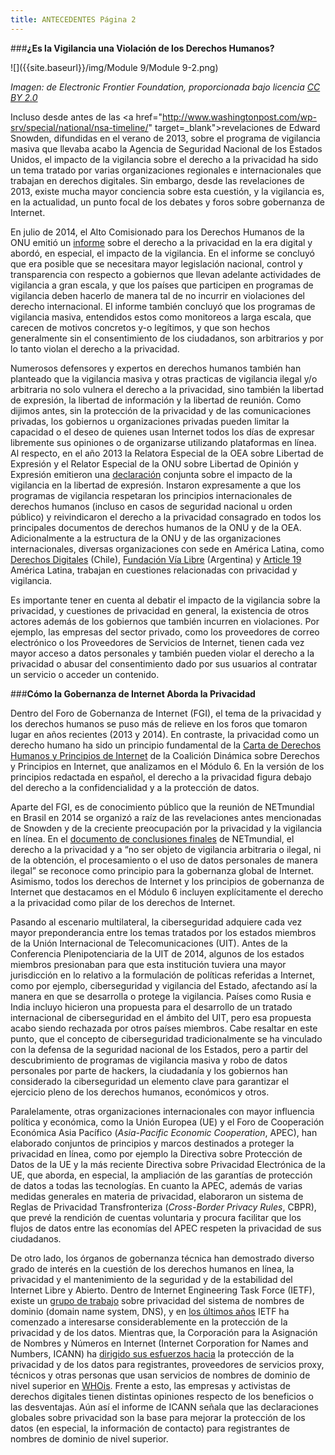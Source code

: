 ```yaml
---
title: ANTECEDENTES Página 2
---
```


###**¿Es la Vigilancia una Violación de los Derechos Humanos?**

![]({{site.baseurl}}/img/Module 9/Module 9-2.png)

*Imagen: de Electronic Frontier Foundation, proporcionada bajo licencia <a href="https://creativecommons.org/licenses/by/2.0/" target="_blank">CC BY 2.0</a>*

Incluso desde antes de las <a href="http://www.washingtonpost.com/wp-srv/special/national/nsa-timeline/" target=_blank">revelaciones</a> de Edward Snowden, difundidas en el verano de 2013, sobre el programa de vigilancia masiva que llevaba acabo la Agencia de Seguridad Nacional de los Estados Unidos, el impacto de la vigilancia sobre el derecho a la privacidad ha sido un tema tratado por varias organizaciones regionales e internacionales que trabajan en derechos digitales. Sin embargo, desde las revelaciones de 2013, existe mucha mayor conciencia sobre esta cuestión, y la vigilancia es, en la actualidad, un punto focal de los debates y foros sobre gobernanza de Internet. 

En julio de 2014, el Alto Comisionado para los Derechos Humanos de la ONU emitió un <a href="http://www.ohchr.org/EN/HRBodies/HRC/RegularSessions/Session27/Documents/A-HRC-27-37_sp.doc" target="_blank">informe</a> sobre el derecho a la privacidad en la era digital y abordó, en especial, el impacto de la vigilancia. En el informe se concluyó que era posible que se necesitara mayor legislación nacional, control y transparencia con respecto a gobiernos que llevan adelante actividades de vigilancia a gran escala, y que los países que participen en programas de vigilancia deben hacerlo de manera tal de no incurrir en violaciones del derecho internacional. El informe también concluyó que los programas de vigilancia masiva, entendidos estos como monitoreos a larga escala, que carecen de motivos concretos y-o  legítimos, y que son hechos generalmente sin el consentimiento de los ciudadanos, son arbitrarios y por lo tanto violan el derecho a la privacidad.

Numerosos defensores y expertos en derechos humanos también han planteado que la vigilancia masiva y otras practicas de vigilancia ilegal y/o arbitraria no solo vulnera el derecho a la privacidad, sino también la libertad de expresión, la libertad de información y la libertad de reunión. Como dijimos antes, sin la protección de la privacidad y de las comunicaciones privadas, los gobiernos u organizaciones privadas pueden limitar la capacidad o el deseo de quienes usan Internet todos los días de expresar libremente sus opiniones o de organizarse utilizando plataformas en línea. Al respecto, en el año 2013 la Relatora Especial de la OEA sobre Libertad de Expresión y el Relator Especial de la ONU sobre Libertad de Opinión y Expresión emitieron una <a href="http://www.oas.org/es/cidh/expresion/showarticle.asp?artID=927&lID=2" target="_blank">declaración</a> conjunta sobre el impacto de la vigilancia en la libertad de expresión. Instaron expresamente a que los programas de vigilancia respetaran los principios internacionales de derechos humanos (incluso en casos de seguridad nacional u orden público) y reivindicaron el derecho a la privacidad consagrado en todos los principales documentos de derechos humanos de la ONU y de la OEA. Adicionalmente a la estructura de la ONU y de las organizaciones internacionales, diversas organizaciones con sede en América Latina, como <a href="https://www.derechosdigitales.org/privacidad-y-datos-personales/" target="_blank">Derechos Digitales</a> (Chile), <a href="http://www.vialibre.org.ar/category/activismo/privacidad/" target="_blank">Fundación Vía Libre</a> (Argentina) y <a href="http://www.article19.org/index.php?lang=es" target="_blank">Article 19</a> América Latina, trabajan en cuestiones relacionadas con privacidad y vigilancia. 

Es importante tener en cuenta al debatir el impacto de la vigilancia sobre la privacidad, y cuestiones de privacidad en general,  la existencia de otros actores además de los gobiernos que también incurren en violaciones. Por ejemplo, las empresas del sector privado, como los proveedores de correo electrónico o los Proveedores de Servicios de Internet, tienen cada vez mayor acceso a datos personales y también pueden violar el derecho a la privacidad o abusar del consentimiento dado por sus usuarios al contratar un servicio o acceder un contenido.

###**Cómo la Gobernanza de Internet Aborda la Privacidad**	

Dentro del Foro de Gobernanza de Internet (FGI), el tema de la privacidad y los derechos humanos se puso más de relieve en los foros  que tomaron lugar en años recientes (2013 y 2014). En contraste, la privacidad como un derecho humano ha sido un principio fundamental de la <a href="http://internetrightsandprinciples.org/site/wp-content/uploads/2011/09/pdf/spanish.pdf" target="_blank">Carta de Derechos Humanos y Principios de Internet</a> de la Coalición Dinámica sobre Derechos y Principios en Internet, que analizamos en el Módulo 6. En la versión de los principios redactada en español, el derecho a la privacidad figura debajo del derecho a la confidencialidad y a la protección de datos.

Aparte del FGI, es de conocimiento público que la reunión de NETmundial en Brasil en 2014 se organizó a raíz de las revelaciones antes mencionadas de Snowden y de la creciente preocupación por la privacidad y la vigilancia en línea. En el <a href="http://netmundial.br/wp-content/uploads/2014/04/NETmundial-Multistakeholder-Document.pdf" target="_blank">documento de conclusiones finales</a> de NETmundial, el derecho a la privacidad y a “no ser objeto de vigilancia arbitraria o ilegal, ni de la obtención, el procesamiento o el uso de datos personales de manera ilegal” se reconoce como principio para la gobernanza global de Internet. Asimismo, todos los derechos de Internet y los principios de gobernanza de Internet que destacamos en el Módulo 6 incluyen explícitamente el derecho a la privacidad como pilar de los derechos de Internet.

Pasando al escenario multilateral, la ciberseguridad adquiere cada vez mayor preponderancia entre los temas tratados por los estados miembros de la Unión Internacional de Telecomunicaciones (UIT). Antes de la Conferencia Plenipotenciaria de la UIT de 2014, algunos de los estados miembros presionaban para que esta institución tuviera una mayor jurisdicción en lo relativo a la formulación de políticas referidas a Internet, como por ejemplo, ciberseguridad y vigilancia del Estado, afectando así la manera en que se desarrolla o protege la vigilancia. Países como Rusia e India incluyo hicieron una propuesta para el desarrollo de un tratado internacional de ciberseguridad en el ámbito del UIT, pero esa propuesta acabo siendo rechazada por otros países miembros. Cabe resaltar en este punto, que el concepto de ciberseguridad tradicionalmente se ha vinculado con la defensa de la seguridad nacional de los Estados, pero a partir del descubrimiento de programas de vigilancia masiva  y robo de datos personales por parte de hackers, la ciudadanía y los gobiernos han considerado la ciberseguridad un elemento clave para garantizar el ejercicio pleno de los derechos humanos, económicos y otros. 

Paralelamente, otras organizaciones internacionales con mayor influencia política y económica, como la Unión Europea (UE) y el Foro de Cooperación Económica Asia Pacífico (*Asia-Pacific Economic Cooperation*, APEC), han elaborado conjuntos de principios y marcos destinados a proteger la privacidad en línea, como por ejemplo la Directiva sobre Protección de Datos de la UE y la más reciente Directiva sobre Privacidad Electrónica de la UE, que aborda, en especial, la ampliación de las garantías de protección de datos a todas las tecnologías. En cuanto la APEC, además de varias medidas generales en materia de privacidad, elaboraron un sistema de Reglas de Privacidad Transfronteriza (*Cross-Border Privacy Rules*, CBPR), que prevé la rendición de cuentas voluntaria y procura facilitar que los flujos de datos entre las economías del APEC respeten la privacidad de sus ciudadanos.

De otro lado, los órganos de gobernanza técnica han demostrado diverso grado de interés en la cuestión de los derechos humanos en línea, la privacidad y el mantenimiento de la seguridad y de la estabilidad del Internet Libre y Abierto. Dentro de Internet Engineering Task Force (IETF), existe un <a href="https://datatracker.ietf.org/wg/dprive/charter/" target="_blank">grupo de trabajo</a> sobre privacidad del sistema de nombres de dominio (domain name system, DNS), y en <a href="http://www.internetsociety.org/articles/ietf-privacy-update" target="_blank">los últimos años</a> IETF ha comenzado a interesarse considerablemente en la protección de la privacidad y de los datos. Mientras que, la Corporación para la Asignación de Nombres y Números en Internet (Internet Corporation for Names and Numbers, ICANN) ha <a href="https://www.icann.org/en/system/files/files/final-report-06jun14-en.pdf" target="_blank">dirigido sus esfuerzos hacia</a> la protección de la privacidad y de los datos para registrantes, proveedores de servicios proxy, técnicos y otras personas que usan servicios de nombres de dominio de nivel superior en <a href="https://whois.net/" target="_blank">WHOis</a>. Frente a esto, las empresas y activistas de derechos digitales tienen distintas opiniones respecto de los beneficios o las desventajas. Aún así el informe de ICANN señala que las declaraciones globales sobre privacidad son la base para mejorar la protección de los datos (en especial, la información de contacto) para registrantes de nombres de dominio de nivel superior.
